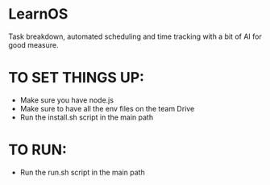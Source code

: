 # LearnOS
Task breakdown, automated scheduling and time tracking with a bit of AI for good measure.

# TO SET THINGS UP:
- Make sure you have node.js
- Make sure to have all the env files on the team Drive
- Run the install.sh script in the main path

# TO RUN:
- Run the run.sh script in the main path